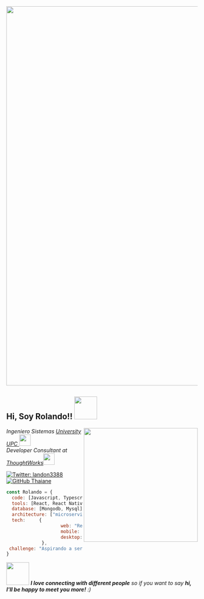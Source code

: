 <img src="https://user-images.githubusercontent.com/33987212/90946656-9506d600-e3f4-11ea-8a9c-1936af3097cd.jpg" width="1000">
<h2> Hi, Soy Rolando!! <img src="https://www.vectorlogo.zone/logos/reactjs/reactjs-ar21.svg" width="60"></h2>
<img align='right' src="https://i.pinimg.com/originals/02/74/20/0274207612d515f49012c87803a9e631.gif" width="300">
<p><em>Ingeniero Sistemas <a href="https://www.upc.edu.pe/" target="blank" >University UPC </a><img src="https://www.upc.edu.pe/static/img/logo_upc_red.png" width="30"></br>Developer Consultant at <a href="https://www.thoughtworks.com">ThoughtWorks</a><img src="https://media.giphy.com/media/WUlplcMpOCEmTGBtBW/giphy.gif" width="30"> 
</em></p>

[![Twitter: landon3388](https://img.shields.io/twitter/follow/landon3388?style=social)](https://twitter.com/landon3388)
[![GitHub Thaiane](https://img.shields.io/github/followers/thaiane?label=follow&style=social)](https://github.com/Thaiane)


```javascript
const Rolando = {
  code: [Javascript, Typescript, HTML, CSS],
  tools: [React, React Native, Node, Sass, Styled-Components],
  database: [Mongodb, Mysql],
  architecture: ["microservices", "event-driven", "design system"],
  tech:     {
                    web: "React",
                    mobile: "React Native",
                    desktop: "Electron"
             },
 challenge: "Aspirando a ser FullStack Developer"
}
```

<img src="https://user-images.githubusercontent.com/33987212/90947198-a0103500-e3f9-11ea-9117-063d2508cb89.gif" width="60"> <em><b>I love connecting with different people</b> so if you want to say <b>hi, I'll be happy to meet you more!</b> :)</em>



